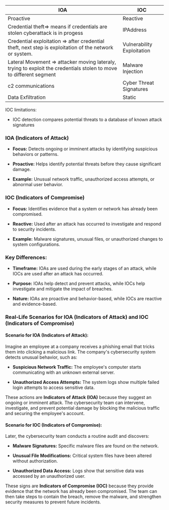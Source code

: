 


| IOA                                                                                                                 | IOC                        |
| ------------------------------------------------------------------------------------------------------------------- | -------------------------- |
| Proactive                                                                                                           | Reactive                   |
| Credential theft=> means if credentials are stolen cyberattack is in progess                                        | IPAddress                  |
| Credential exploitation => after credential theft, next step is exploitation of the network or system.              | Vulnerability Exploitation |
| Lateral Movement => attacker moving lateraly, trying to exploit the credentials stolen to move to different segment | Malware Injection          |
| c2 communications                                                                                                   | Cyber Threat Signatures    |
| Data Exfiltration                                                                                                   | Static                     |

IOC limitations:
- IOC detection compares potential threats to a database of known attack signatures






### IOA (Indicators of Attack)

- **Focus:** Detects ongoing or imminent attacks by identifying suspicious behaviors or patterns.
    
- **Proactive:** Helps identify potential threats before they cause significant damage.
    
- **Example:** Unusual network traffic, unauthorized access attempts, or abnormal user behavior.
    

### IOC (Indicators of Compromise)

- **Focus:** Identifies evidence that a system or network has already been compromised.
    
- **Reactive:** Used after an attack has occurred to investigate and respond to security incidents.
    
- **Example:** Malware signatures, unusual files, or unauthorized changes to system configurations.
    

### Key Differences:

- **Timeframe:** IOAs are used during the early stages of an attack, while IOCs are used after an attack has occurred.
    
- **Purpose:** IOAs help detect and prevent attacks, while IOCs help investigate and mitigate the impact of breaches.
    
- **Nature:** IOAs are proactive and behavior-based, while IOCs are reactive and evidence-based.





### Real-Life Scenarios for IOA (Indicators of Attack) and IOC (Indicators of Compromise)

#### Scenario for IOA (Indicators of Attack):

Imagine an employee at a company receives a phishing email that tricks them into clicking a malicious link. The company's cybersecurity system detects unusual behavior, such as:

- **Suspicious Network Traffic:** The employee's computer starts communicating with an unknown external server.
    
- **Unauthorized Access Attempts:** The system logs show multiple failed login attempts to access sensitive data.
    

These actions are **Indicators of Attack (IOA)** because they suggest an ongoing or imminent attack. The cybersecurity team can intervene, investigate, and prevent potential damage by blocking the malicious traffic and securing the employee's account.

#### Scenario for IOC (Indicators of Compromise):

Later, the cybersecurity team conducts a routine audit and discovers:

- **Malware Signatures:** Specific malware files are found on the network.
    
- **Unusual File Modifications:** Critical system files have been altered without authorization.
    
- **Unauthorized Data Access:** Logs show that sensitive data was accessed by an unauthorized user.
    

These signs are **Indicators of Compromise (IOC)** because they provide evidence that the network has already been compromised. The team can then take steps to contain the breach, remove the malware, and strengthen security measures to prevent future incidents.